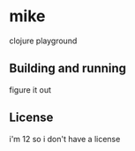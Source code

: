 # mike

clojure playground

## Building and running

figure it out

## License

i'm 12 so i don't have a license
